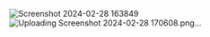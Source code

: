 ![Screenshot 2024-02-28 163849](https://github.com/Sujeet-Suryawanshi/Tkinterpro/assets/156648807/bd6a5242-f07d-4995-ad26-a9843c5ca03d)
![Uploading Screenshot 2024-02-28 170608.png…]()
